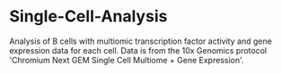 # Single-Cell-Analysis
Analysis of B cells with multiomic transcription factor activity and gene expression data for each cell. 
Data is from the 10x Genomics protocol 'Chromium Next GEM Single Cell Multiome + Gene Expression'.
